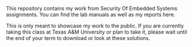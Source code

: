 This repository contains my work from Security Of Embedded Systems assignments. You can find the lab manuals as well as my reports here.

This is only meant to showcase my work to the public. If you are currently taking this class at Texas A&M University or plan to take it, please wait until the end of your term to download or look at these solutions.
